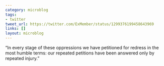 ```yaml
---
category: microblog
tags:
- twitter
tweet_url: https://twitter.com/ExMember/status/1299376199458643969
links: []
layout: microblog
---
```

“In every stage of these oppressions we have petitioned for redress in the most humble terms: our repeated petitions have been answered only by repeated injury.”
